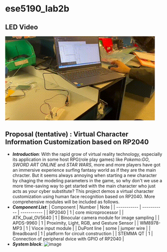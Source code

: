 # ese5190_lab2b
## LED Video
![image](https://github.com/IndigoQuadratic/ese5190lab2b/blob/ff860f84c2d0287caa6c203fdff19601a3aac6cc/lab2b_led.gif)
## Proposal (tentative) : Virtual Character Information Customization based on RP2040
- ***Introduction***: With the rapid grow of virtual reality technology, especially its application in some host RPG(role play games) like *Pokemo:GO*, *SWORD ART ONLINE* and *STAR WARS*, more and more players have got an immersive experience surfing fantasy world as if they are the main chracter. But it seems always annoying when starting a new character by chaging the modeling parameters in the game, so why don't we use a more time-saving way to get started with the main character who just acts as your cyber substitute? This project demos a virtual character customization using human face recognition based on RP2040. More comprehensive modules will be included as follows.
- ***Component List***:
  | Component         | Number      |                     Note                   |
  | -----------       | ----------- | -----------                                |
  | RP2040            | 1           | core microprocessor                        |
  | ATK_Dual_OV5640   | 1           | Binocular camera module for image sampling |
  | APDS-9960         | 1           | Proximity, Light, RGB, and Gesture Sensor  |
  | WM8978-MP3        | 1           | Vioce input module                         |
  | DuPont line       | some        | jumper wire                                |
  | Breadboard        | 1           | platform for circuit construction          |
  | STEMMA QT         | 1           | Connection of peripheral dvice with GPIO of RP2040   |
- ***System block***:
![image]()

  
  
